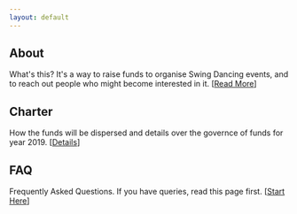 ```yaml
---
layout: default
---
```


<div class="index_row"><div class="index_column"><h2>
About
</h2>
What's this? It's a way to raise funds to organise Swing Dancing events, and to
reach out people who might become interested in it. [<a href="/about">Read More</a>]
</div><div class="index_column"><h2>
Charter
</h2>
How the funds will be dispersed and details over the governce of funds for year 2019. [<a href="/charter">Details</a>]
</div><div class="index_column"><h2>
FAQ
</h2>
Frequently Asked Questions. If you have queries, read this page first. [<a href="/FAQ">Start Here</a>]
</div></div>
